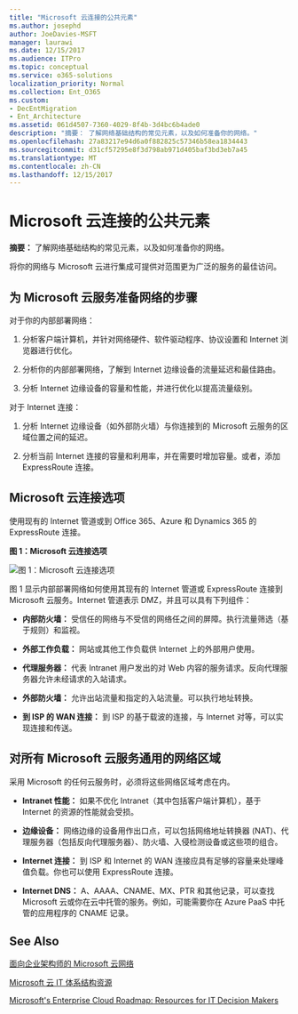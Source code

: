 ```yaml
---
title: "Microsoft 云连接的公共元素"
ms.author: josephd
author: JoeDavies-MSFT
manager: laurawi
ms.date: 12/15/2017
ms.audience: ITPro
ms.topic: conceptual
ms.service: o365-solutions
localization_priority: Normal
ms.collection: Ent_O365
ms.custom:
- DecEntMigration
- Ent_Architecture
ms.assetid: 061d4507-7360-4029-8f4b-3d4bc6b4ade0
description: "摘要： 了解网络基础结构的常见元素，以及如何准备你的网络。"
ms.openlocfilehash: 27a83217e94d6a0f882825c57346b58ea1834443
ms.sourcegitcommit: d31cf57295e8f3d798ab971d405baf3bd3eb7a45
ms.translationtype: MT
ms.contentlocale: zh-CN
ms.lasthandoff: 12/15/2017
---
```

# <a name="common-elements-of-microsoft-cloud-connectivity"></a>Microsoft 云连接的公共元素

 **摘要：** 了解网络基础结构的常见元素，以及如何准备你的网络。
  
将你的网络与 Microsoft 云进行集成可提供对范围更为广泛的服务的最佳访问。
  
## <a name="steps-to-prepare-your-network-for-microsoft-cloud-services"></a>为 Microsoft 云服务准备网络的步骤
<a name="steps"> </a>

对于你的内部部署网络：
  
1. 分析客户端计算机，并针对网络硬件、软件驱动程序、协议设置和 Internet 浏览器进行优化。
    
2. 分析你的内部部署网络，了解到 Internet 边缘设备的流量延迟和最佳路由。
    
3. 分析 Internet 边缘设备的容量和性能，并进行优化以提高流量级别。
    
对于 Internet 连接：
  
1. 分析 Internet 边缘设备（如外部防火墙）与你连接到的 Microsoft 云服务的区域位置之间的延迟。
    
2. 分析当前 Internet 连接的容量和利用率，并在需要时增加容量。或者，添加 ExpressRoute 连接。
    
## <a name="microsoft-cloud-connectivity-options"></a>Microsoft 云连接选项
<a name="steps"> </a>

使用现有的 Internet 管道或到 Office 365、Azure 和 Dynamics 365 的 ExpressRoute 连接。
  
**图 1：Microsoft 云连接选项**

![图 1：Microsoft 云连接选项](images/Network_Poster/CommonElements.png)

  
图 1 显示内部部署网络如何使用其现有的 Internet 管道或 ExpressRoute 连接到 Microsoft 云服务。Internet 管道表示 DMZ，并且可以具有下列组件：
  
- **内部防火墙：** 受信任的网络与不受信的网络任之间的屏障。执行流量筛选（基于规则）和监视。
    
- **外部工作负载：** 网站或其他工作负载供 Internet 上的外部用户使用。
    
- **代理服务器：** 代表 Intranet 用户发出的对 Web 内容的服务请求。反向代理服务器允许未经请求的入站请求。
    
- **外部防火墙：** 允许出站流量和指定的入站流量。可以执行地址转换。
    
- **到 ISP 的 WAN 连接：** 到 ISP 的基于载波的连接，与 Internet 对等，可以实现连接和传送。
    
## <a name="areas-of-networking-common-to-all-microsoft-cloud-services"></a>对所有 Microsoft 云服务通用的网络区域
<a name="steps"> </a>

采用 Microsoft 的任何云服务时，必须将这些网络区域考虑在内。
  
- **Intranet 性能：** 如果不优化 Intranet（其中包括客户端计算机），基于 Internet 的资源的性能就会受损。
    
- **边缘设备：** 网络边缘的设备用作出口点，可以包括网络地址转换器 (NAT)、代理服务器（包括反向代理服务器）、防火墙、入侵检测设备或这些项的组合。
    
- **Internet 连接：** 到 ISP 和 Internet 的 WAN 连接应具有足够的容量来处理峰值负载。你也可以使用 ExpressRoute 连接。
    
- **Internet DNS：** A、AAAA、CNAME、MX、PTR 和其他记录，可以查找 Microsoft 云或你在云中托管的服务。例如，可能需要你在 Azure PaaS 中托管的应用程序的 CNAME 记录。
    
## <a name="see-also"></a>See Also

<a name="steps"> </a>

[面向企业架构师的 Microsoft 云网络](microsoft-cloud-networking-for-enterprise-architects.md)
  
[Microsoft 云 IT 体系结构资源](microsoft-cloud-it-architecture-resources.md)

[Microsoft's Enterprise Cloud Roadmap: Resources for IT Decision Makers](https://sway.com/FJ2xsyWtkJc2taRD)


